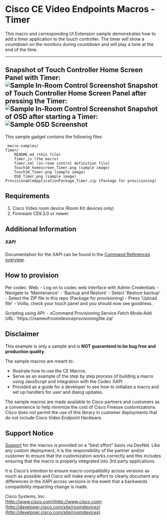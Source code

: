 # Cisco CE Video Endpoints Macros - Timer
This macro and corresponding UI Extension sample demonstrates how to add a timer application to the touch controller. The timer will show a countdown on the monitors during countdown and will play a tone at the end of the time.

---
Snapshot of Touch Controller Home Screen Panel with Timer:
![Sample In-Room Control Screenshot](Touch10_homescreen_Timer.png)
Snapshot of Touch Controller Home Screen Panel after pressing the Timer:
![Sample In-Room Control Screenshot](Touch10_Timer.png)
Snapshot of OSD after starting a Timer:
![Sample OSD Screenshot](OSD_Timer.png)
---


This sample gadget contains the following files:

     macro-samples/
	Timer/
		README.md (this file)
		Timer.js (the macro)
		Timer.xml (in-room control definition file)
		Touch10_homescreen_Timer.png (sample image)
		Touch10_Timer.png (sample image)
		OSD_Timer.png (sample image)
    ProvisionableApplicationPackage_Timer.zip (Package for provisioning)


## Requirements
1. Cisco Video room device (Room Kit devices only)
2. Firmware CE9.3.0 or newer.


## Additional Information
##### XAPI
Documentation for the XAPI can be found in the [Command References overview](https://www.cisco.com/c/en/us/support/collaboration-endpoints/telepresence-quick-set-series/products-command-reference-list.html).

## How to provision
Per codec:
  Web:
    - Log on to codec web interface with Admin Credentials
    - Navigate to 'Maintenance' - 'Backup and Restore'
    - Select 'Restore backup'
    - Select the ZIP file in this repo (Package for provisioning)
    - Press 'Upload file'
    - Voilla, check your touch panel and you should now see goodness.

  Scripting using API:
    - xCommand Provisioning Service Fetch Mode:Add URL: 'https://<YourPath>/nameofroomdeviceprovisioningfile.zip'

## Disclaimer
This example is only a sample and is **NOT guaranteed to be bug free and production quality**.

The sample macros are meant to:
- Illustrate how to use the CE Macros.
- Serve as an example of the step by step process of building a macro using JavaScript and integration with the Codec XAPI
- Provided as a guide for a developer to see how to initialize a macro and set up handlers for user and dialog updates.

The sample macros are made available to Cisco partners and customers as a convenience to help minimize the cost of Cisco Finesse customizations. Cisco does not permit the use of this library in customer deployments that do not include Cisco Video Endpoint Hardware.

## Support Notice
[Support](http://developer.cisco.com/site/devnet/support) for the macros is provided on a "best effort" basis via DevNet. Like any custom deployment, it is the responsibility of the partner and/or customer to ensure that the customization works correctly and this includes ensuring that the macro is properly integrated into 3rd party applications.

It is Cisco's intention to ensure macro compatibility across versions as much as possible and Cisco will make every effort to clearly document any differences in the XAPI across versions in the event that a backwards compatibility impacting change is made.

Cisco Systems, Inc.<br>
[http://www.cisco.com](http://www.cisco.com)<br>
[http://developer.cisco.com/site/roomdevices](http://developer.cisco.com/site/roomdevices)
